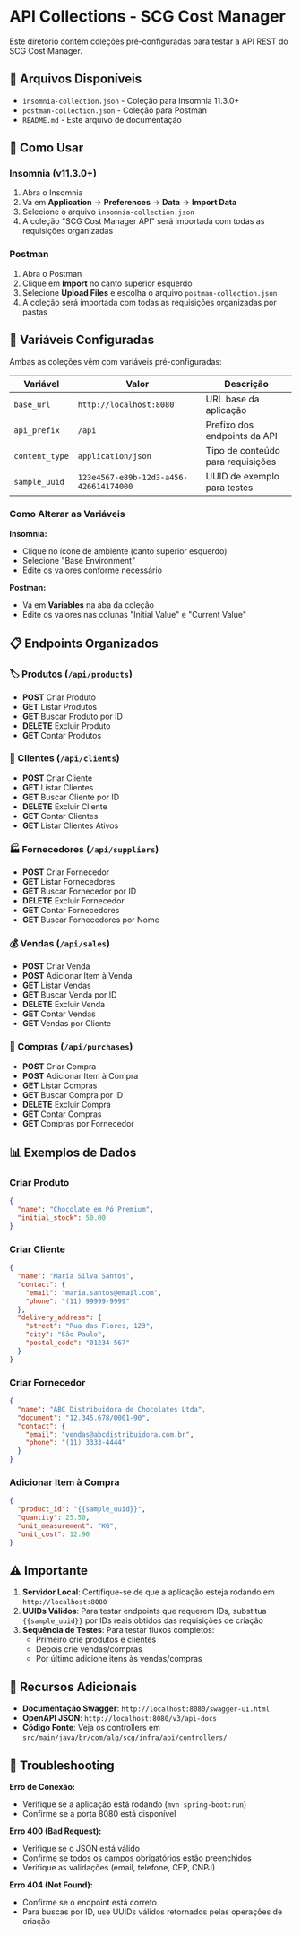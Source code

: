 # API Collections - SCG Cost Manager

Este diretório contém coleções pré-configuradas para testar a API REST do SCG Cost Manager.

## 📁 Arquivos Disponíveis

- `insomnia-collection.json` - Coleção para Insomnia 11.3.0+
- `postman-collection.json` - Coleção para Postman
- `README.md` - Este arquivo de documentação

## 🚀 Como Usar

### Insomnia (v11.3.0+)

1. Abra o Insomnia
2. Vá em **Application** → **Preferences** → **Data** → **Import Data**
3. Selecione o arquivo `insomnia-collection.json`
4. A coleção "SCG Cost Manager API" será importada com todas as requisições organizadas

### Postman

1. Abra o Postman
2. Clique em **Import** no canto superior esquerdo
3. Selecione **Upload Files** e escolha o arquivo `postman-collection.json`
4. A coleção será importada com todas as requisições organizadas por pastas

## 🔧 Variáveis Configuradas

Ambas as coleções vêm com variáveis pré-configuradas:

| Variável | Valor | Descrição |
|----------|-------|-----------|
| `base_url` | `http://localhost:8080` | URL base da aplicação |
| `api_prefix` | `/api` | Prefixo dos endpoints da API |
| `content_type` | `application/json` | Tipo de conteúdo para requisições |
| `sample_uuid` | `123e4567-e89b-12d3-a456-426614174000` | UUID de exemplo para testes |

### Como Alterar as Variáveis

**Insomnia:**
- Clique no ícone de ambiente (canto superior esquerdo)
- Selecione "Base Environment" 
- Edite os valores conforme necessário

**Postman:**
- Vá em **Variables** na aba da coleção
- Edite os valores nas colunas "Initial Value" e "Current Value"

## 📋 Endpoints Organizados

### 🏷️ Produtos (`/api/products`)
- **POST** Criar Produto
- **GET** Listar Produtos  
- **GET** Buscar Produto por ID
- **DELETE** Excluir Produto
- **GET** Contar Produtos

### 👥 Clientes (`/api/clients`)
- **POST** Criar Cliente
- **GET** Listar Clientes
- **GET** Buscar Cliente por ID
- **DELETE** Excluir Cliente
- **GET** Contar Clientes
- **GET** Listar Clientes Ativos

### 🏭 Fornecedores (`/api/suppliers`)
- **POST** Criar Fornecedor
- **GET** Listar Fornecedores
- **GET** Buscar Fornecedor por ID
- **DELETE** Excluir Fornecedor
- **GET** Contar Fornecedores
- **GET** Buscar Fornecedores por Nome

### 💰 Vendas (`/api/sales`)
- **POST** Criar Venda
- **POST** Adicionar Item à Venda
- **GET** Listar Vendas
- **GET** Buscar Venda por ID
- **DELETE** Excluir Venda
- **GET** Contar Vendas
- **GET** Vendas por Cliente

### 🛒 Compras (`/api/purchases`)
- **POST** Criar Compra
- **POST** Adicionar Item à Compra
- **GET** Listar Compras
- **GET** Buscar Compra por ID
- **DELETE** Excluir Compra
- **GET** Contar Compras
- **GET** Compras por Fornecedor

## 📊 Exemplos de Dados

### Criar Produto
```json
{
  "name": "Chocolate em Pó Premium",
  "initial_stock": 50.00
}
```

### Criar Cliente
```json
{
  "name": "Maria Silva Santos",
  "contact": {
    "email": "maria.santos@email.com",
    "phone": "(11) 99999-9999"
  },
  "delivery_address": {
    "street": "Rua das Flores, 123",
    "city": "São Paulo",
    "postal_code": "01234-567"
  }
}
```

### Criar Fornecedor
```json
{
  "name": "ABC Distribuidora de Chocolates Ltda",
  "document": "12.345.678/0001-90",
  "contact": {
    "email": "vendas@abcdistribuidora.com.br",
    "phone": "(11) 3333-4444"
  }
}
```

### Adicionar Item à Compra
```json
{
  "product_id": "{{sample_uuid}}",
  "quantity": 25.50,
  "unit_measurement": "KG",
  "unit_cost": 12.90
}
```

## ⚠️ Importante

1. **Servidor Local**: Certifique-se de que a aplicação esteja rodando em `http://localhost:8080`
2. **UUIDs Válidos**: Para testar endpoints que requerem IDs, substitua `{{sample_uuid}}` por IDs reais obtidos das requisições de criação
3. **Sequência de Testes**: Para testar fluxos completos:
   - Primeiro crie produtos e clientes
   - Depois crie vendas/compras
   - Por último adicione itens às vendas/compras

## 🔗 Recursos Adicionais

- **Documentação Swagger**: `http://localhost:8080/swagger-ui.html`
- **OpenAPI JSON**: `http://localhost:8080/v3/api-docs`
- **Código Fonte**: Veja os controllers em `src/main/java/br/com/alg/scg/infra/api/controllers/`

## 🐛 Troubleshooting

**Erro de Conexão:**
- Verifique se a aplicação está rodando (`mvn spring-boot:run`)
- Confirme se a porta 8080 está disponível

**Erro 400 (Bad Request):**
- Verifique se o JSON está válido
- Confirme se todos os campos obrigatórios estão preenchidos
- Verifique as validações (email, telefone, CEP, CNPJ)

**Erro 404 (Not Found):**
- Confirme se o endpoint está correto
- Para buscas por ID, use UUIDs válidos retornados pelas operações de criação
